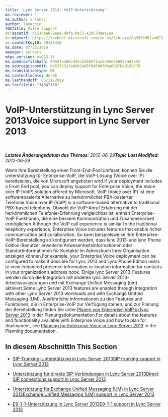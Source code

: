```yaml
---
title: 'Lync Server 2013: VoIP-Unterstützung'
ms.reviewer: ''
ms.author: v-lanac
author: lanachin
TOCTitle: Voice support
ms:assetid: d151caa8-2ee4-4bfa-be53-428570aae1ea
ms:mtpsurl: https://technet.microsoft.com/en-us/library/Gg398896(v=OCS.15)
ms:contentKeyID: 48185436
ms.date: 07/23/2014
manager: serdars
mtps_version: v=OCS.15
ms.openlocfilehash: 6658fa4d62445cb160bf1acbab9e40056c447b52
ms.sourcegitcommit: bb53f131fabb03a66f0d000f8ba668fbad190778
ms.translationtype: MT
ms.contentlocale: de-DE
ms.lasthandoff: 05/11/2019
ms.locfileid: "34847168"
---
```

<div data-xmlns="http://www.w3.org/1999/xhtml">

<div class="topic" data-xmlns="http://www.w3.org/1999/xhtml" data-msxsl="urn:schemas-microsoft-com:xslt" data-cs="http://msdn.microsoft.com/en-us/">

<div data-asp="http://msdn2.microsoft.com/asp">

# <a name="voice-support-in-lync-server-2013"></a><span data-ttu-id="ce802-102">VoIP-Unterstützung in Lync Server 2013</span><span class="sxs-lookup"><span data-stu-id="ce802-102">Voice support in Lync Server 2013</span></span>

</div>

<div id="mainSection">

<div id="mainBody">

<span> </span>

<span data-ttu-id="ce802-103">_**Letztes Änderungsdatum des Themas:** 2012-06-29_</span><span class="sxs-lookup"><span data-stu-id="ce802-103">_**Topic Last Modified:** 2012-06-29_</span></span>

<span data-ttu-id="ce802-104">Wenn Ihre Bereitstellung einen Front-End-Pool umfasst, können Sie die Unterstützung für Enterprise-VoIP, die VoIP-Lösung (Voice over IP) bereitstellen, die von Microsoft angeboten wird.</span><span class="sxs-lookup"><span data-stu-id="ce802-104">If your deployment includes a Front End pool, you can deploy support for Enterprise Voice, the Voice over IP (VoIP) solution offered by Microsoft.</span></span> <span data-ttu-id="ce802-105">VoIP (Voice over IP) ist eine softwarebasierte Alternative zu herkömmlicher PBX-basierter Telefonie.</span><span class="sxs-lookup"><span data-stu-id="ce802-105">Voice over IP (VoIP) is a software-based alternative to traditional PBX-based telephony.</span></span> <span data-ttu-id="ce802-106">Obwohl die VoIP-Anruf Erfahrung mit der herkömmlichen Telefonie-Erfahrung vergleichbar ist, enthält Enterprise-VoIP Funktionen, die eine bessere Kommunikation und Zusammenarbeit ermöglichen.</span><span class="sxs-lookup"><span data-stu-id="ce802-106">Although the VoIP call experience is similar to the traditional telephony experience, Enterprise Voice includes features that enable richer communication and collaboration.</span></span> <span data-ttu-id="ce802-107">So kann beispielsweise Ihre Enterprise-VoIP-Bereitstellung so konfiguriert werden, dass lync 2013-und lync Phone Edition-Benutzer erweiterte Anwesenheitsinformationen oder Standortinformationen für Kontakte im Adressbuch Ihrer Organisation anzeigen können.</span><span class="sxs-lookup"><span data-stu-id="ce802-107">For example, your Enterprise Voice deployment can be configured to make it possible for Lync 2013 and Lync Phone Edition users to view enhanced presence information or location information for contacts in your organization’s address book.</span></span> <span data-ttu-id="ce802-108">Einige lync Server 2013-Features werden durch die Integration mit anderen lync Server 2013-Arbeitsauslastungen und mit Exchange Unified Messaging (um) aktiviert.</span><span class="sxs-lookup"><span data-stu-id="ce802-108">Some Lync Server 2013 features are enabled through integration with other Lync Server 2013 workloads and with Exchange Unified Messaging (UM).</span></span> <span data-ttu-id="ce802-109">Ausführliche Informationen zu den Features und Funktionen, die in Enterprise-VoIP zur Verfügung stehen, und zur Planung der Bereitstellung finden Sie unter [Planen von Enterprise-VoIP in lync Server 2013](lync-server-2013-planning-for-enterprise-voice.md) in der Planungsdokumentation.</span><span class="sxs-lookup"><span data-stu-id="ce802-109">For details about the features and functionality available with Enterprise Voice and how to plan for deployment, see [Planning for Enterprise Voice in Lync Server 2013](lync-server-2013-planning-for-enterprise-voice.md) in the Planning documentation.</span></span>

<div>

## <a name="in-this-section"></a><span data-ttu-id="ce802-110">In diesem Abschnitt</span><span class="sxs-lookup"><span data-stu-id="ce802-110">In This Section</span></span>

  - [<span data-ttu-id="ce802-111">SIP-Trunking-Unterstützung in Lync Server 2013</span><span class="sxs-lookup"><span data-stu-id="ce802-111">SIP trunking support in Lync Server 2013</span></span>](lync-server-2013-sip-trunking-support.md)

  - [<span data-ttu-id="ce802-112">Unterstützung für direkte SIP-Verbindungen in Lync Server 2013</span><span class="sxs-lookup"><span data-stu-id="ce802-112">Direct SIP connections support in Lync Server 2013</span></span>](lync-server-2013-direct-sip-connections-support.md)

  - [<span data-ttu-id="ce802-113">Unterstützung für Exchange Unified Messaging (UM) in Lync Server 2013</span><span class="sxs-lookup"><span data-stu-id="ce802-113">Exchange Unified Messaging (UM) support in Lync Server 2013</span></span>](lync-server-2013-exchange-unified-messaging-um-support.md)

  - [<span data-ttu-id="ce802-114">E9-1-1-Unterstützung in Lync Server 2013</span><span class="sxs-lookup"><span data-stu-id="ce802-114">E9-1-1 support in Lync Server 2013</span></span>](lync-server-2013-e9-1-1-support.md)

</div>

</div>

<span> </span>

</div>

</div>

</div>

